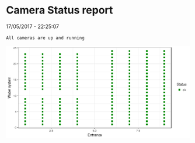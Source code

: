Camera Status report
================
17/05/2017 - 22:25:07

    All cameras are up and running

![](camreport_files/figure-markdown_github/unnamed-chunk-2-1.png)
